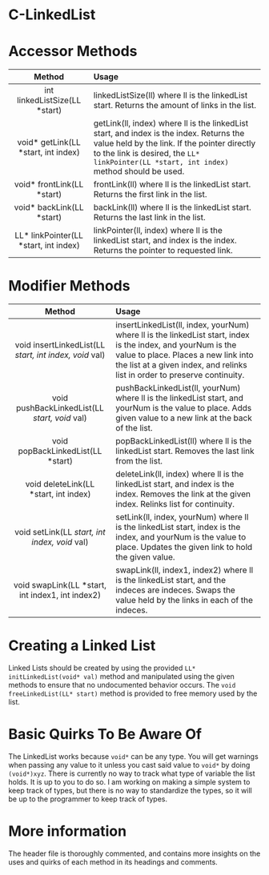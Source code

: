 # C-LinkedList

# Accessor Methods
|Method|Usage|
|:-:|:-|
|int linkedListSize(LL *start)|linkedListSize(ll) where ll is the linkedList start. Returns the amount of links in the list.
|void* getLink(LL *start, int index)|getLink(ll, index) where ll is the linkedList start, and index is the index. Returns the value held by the link. If the pointer directly to the link is desired, the `LL* linkPointer(LL *start, int index)` method should be used.|
|void* frontLink(LL *start)|frontLink(ll) where ll is the linkedList start. Returns the first link in the list.|
|void* backLink(LL *start)|backLink(ll) where ll is the linkedList start. Returns the last link in the list.|
|LL* linkPointer(LL *start, int index)|linkPointer(ll, index) where ll is the linkedList start, and index is the index. Returns the pointer to requested link.|

# Modifier Methods
|Method|Usage|
|:-:|:-|
|void insertLinkedList(LL *start, int index, void* val)|insertLinkedList(ll, index, yourNum) where ll is the linkedList start, index is the index, and yourNum is the value to place. Places a new link into the list at a given index, and relinks list in order to preserve continuity.|
|void pushBackLinkedList(LL *start, void* val)|pushBackLinkedList(ll, yourNum) where ll is the linkedList start, and yourNum is the value to place. Adds given value to a new link at the back of the list.|
|void popBackLinkedList(LL *start)|popBackLinkedList(ll) where ll is the linkedList start. Removes the last link from the list.|
|void deleteLink(LL *start, int index)|deleteLink(ll, index) where ll is the linkedList start, and index is the index. Removes the link at the given index. Relinks list for continuity.|
|void setLink(LL *start, int index, void* val)|setLink(ll, index, yourNum) where ll is the linkedList start, index is the index, and yourNum is the value to place. Updates the given link to hold the given value.|
|void swapLink(LL *start, int index1, int index2)|swapLink(ll, index1, index2) where ll is the linkedList start, and the indeces are indeces. Swaps the value held by the links in each of the indeces. |

# Creating a Linked List
Linked Lists should be created by using the provided `LL* initLinkedList(void* val)` method and manipulated using the given methods to ensure that no undocumented behavior occurs. The `void freeLinkedList(LL* start)` method is provided to free memory used by the list.

# Basic Quirks To Be Aware Of
The LinkedList works because `void*` can be any type. You will get warnings when passing any value to it unless you cast said value to `void*` by doing `(void*)xyz`. There is currently no way to track what type of variable the list holds. It is up to you to do so. I am working on making a simple system to keep track of types, but there is no way to standardize the types, so it will be up to the programmer to keep track of types.

# More information
The header file is thoroughly commented, and contains more insights on the uses and quirks of each method in its headings and comments.
